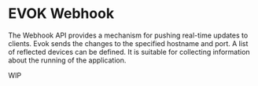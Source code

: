 # EVOK Webhook

The Webhook API provides a mechanism for pushing real-time updates to clients.
Evok sends the changes to the specified hostname and port.
A list of reflected devices can be defined.
It is suitable for collecting information about the running of the application.

WIP